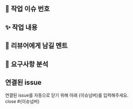 ## 📌 작업 이슈 번호


## ✨ 작업 내용



## 💬 리뷰어에게 남길 멘트



## 🚀 요구사항 분석


## 연결된 issue

연결된 issue를 자동으로 닫기 위해 아래 {이슈넘버}를 입력해주세요. <br>
close #{이슈넘버}
<br>